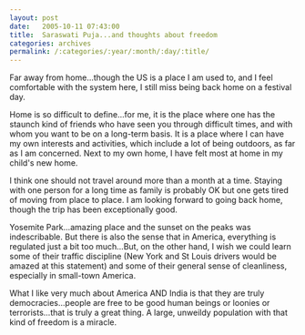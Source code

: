 ```yaml
---
layout: post
date:	2005-10-11 07:43:00
title:  Saraswati Puja...and thoughts about freedom
categories: archives
permalink: /:categories/:year/:month/:day/:title/
---
```

Far away from home...though the US is a place I am used to, and I feel comfortable with the system here, I still miss being back home on a festival day.

Home is so difficult to define...for me, it is the place where one has the staunch kind of friends who have seen you through difficult times, and with whom you want to be on a long-term basis. It is a place where I can have my own interests and activities, which include a lot of being outdoors, as far as I am concerned. Next to my own home, I have felt most at home in my child's new home. 

I think one should not travel around more than a month at a time. Staying with one person for a long time as family is probably OK but one gets tired of moving from place to place. I am looking forward to going back home, though the trip has been exceptionally good.

Yosemite Park...amazing place and the sunset on the peaks was indescribable. But there is also the sense that in America, everything is regulated just a bit too much...But, on the other hand, I wish we could learn some of their traffic discipline (New York and St Louis drivers would be amazed at this statement) and some of their general sense of cleanliness, especially in small-town America. 

What I like very much about America AND India is that they are truly democracies...people are free to be good human beings or loonies or terrorists...that is truly a great thing. A large, unweildy population with that kind of freedom is a miracle.
